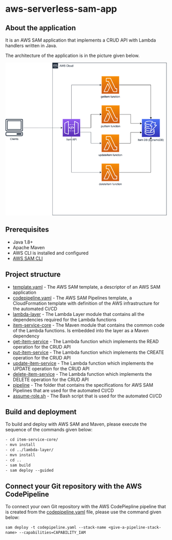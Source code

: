 # aws-serverless-sam-app

## About the application
It is an AWS SAM application that implements a CRUD API with Lambda handlers written in Java.

The architecture of the application is in the picture given below.

![Architecture](assets/Architecture.png)

## Prerequisites
- Java 1.8+
- Apache Maven
- AWS CLI is installed and configured
- [AWS SAM CLI](https://docs.aws.amazon.com/serverless-application-model/latest/developerguide/serverless-sam-cli-install.html)

## Project structure

- [template.yaml](template.yaml) - The AWS SAM template, a descriptor of an AWS SAM application
- [codepipeline.yaml](codepipeline.yaml) - The AWS SAM Pipelines template, a CloudFormation template with definition of the AWS infrastructure for the automated Ci/CD
- [lambda-layer](lambda-layer/) - The Lambda Layer module that contains all the dependencies required for the Lambda functions
- [item-service-core](item-service-core/) - The Maven module that contains the common code of the Lambda functions. Is embedded into the layer as a Maven dependency
- [get-item-service](get-item-service/) - The Lambda function which implements the READ operation for the CRUD API
- [put-item-service](put-item-service/) - The Lambda function which implements the CREATE operation for the CRUD API
- [update-item-service](update-item-service/) - The Lambda function which implements the UPDATE operation for the CRUD API
- [delete-item-service](delete-item-service/) - The Lambda function which implements the DELETE operation for the CRUD API
- [pipeline](pipeline/) - The folder that contains the specifications for AWS SAM Pipelines that are used for the automated CI/CD
- [assume-role.sh](assume-role.sh) - The Bash script that is used for the automated CI/CD

## Build and deployment

To build and deploy with AWS SAM and Maven, please execute the sequence of the commands given below:
```
- cd item-service-core/
- mvn install
- cd ../lambda-layer/
- mvn install
- cd ..
- sam build 
- sam deploy --guided
```

## Connect your Git repository with the AWS CodePipeline

To connect your own Git repository with the AWS CodePiepline pipeline that is created from the [codepipeline.yaml](codepipeline.yaml) file, please use the command given below:
```
sam deploy -t codepipeline.yaml --stack-name <give-a-pipeline-stack-name> --capabilities=CAPABILITY_IAM
```
